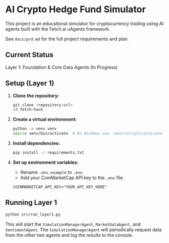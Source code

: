 # AI Crypto Hedge Fund Simulator

This project is an educational simulator for cryptocurrency trading using AI agents built with the Fetch.ai uAgents framework.

See `docs/prd.md` for the full project requirements and plan.

## Current Status

Layer 1: Foundation & Core Data Agents (In Progress)

## Setup (Layer 1)

1.  **Clone the repository:**
    ```bash
    git clone <repository-url>
    cd fetch-hack
    ```

2.  **Create a virtual environment:**
    ```bash
    python -m venv venv
    source venv/bin/activate  # On Windows use `venv\Scripts\activate`
    ```

3.  **Install dependencies:**
    ```bash
    pip install -r requirements.txt
    ```

4.  **Set up environment variables:**
    *   Rename `.env.example` to `.env`.
    *   Add your CoinMarketCap API key to the `.env` file.
    ```
    COINMARKETCAP_API_KEY="YOUR_API_KEY_HERE"
    ```

## Running Layer 1

```bash
python src/run_layer1.py
```

This will start the `SimulationManagerAgent`, `MarketDataAgent`, and `SentimentAgent`. The `SimulationManagerAgent` will periodically request data from the other two agents and log the results to the console.